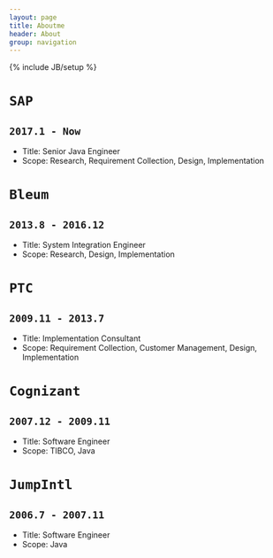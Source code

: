 ```yaml
---
layout: page
title: Aboutme
header: About
group: navigation
---
```

{% include JB/setup %}

`SAP`
===
`2017.1 - Now`
---
- Title: Senior Java Engineer
- Scope: Research, Requirement Collection, Design, Implementation
  
`Bleum`
===
`2013.8 - 2016.12`
---
- Title: System Integration Engineer
- Scope: Research, Design, Implementation

  
`PTC`
===
`2009.11 - 2013.7`
---
- Title: Implementation Consultant
- Scope: Requirement Collection, Customer Management, Design, Implementation


`Cognizant`
===
`2007.12 - 2009.11`
---
- Title: Software Engineer
- Scope: TIBCO, Java

`JumpIntl`
===
`2006.7 - 2007.11`
---
- Title: Software Engineer
- Scope: Java
